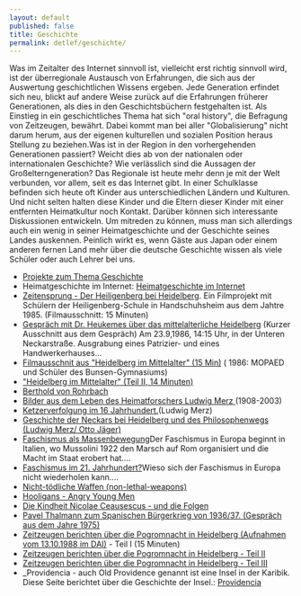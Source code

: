 ```yaml
---
layout: default
published: false
title: Geschichte
permalink: detlef/geschichte/
---
```


Was im Zeitalter des Internet sinnvoll ist, vielleicht erst richtig sinnvoll wird, ist der überregionale Austausch von Erfahrungen, die sich aus der Auswertung geschichtlichen Wissens ergeben. Jede Generation erfindet sich neu, blickt auf andere Weise zurück auf die Erfahrungen früherer Generationen, als dies in den Geschichtsbüchern festgehalten ist. Als Einstieg in ein geschichtliches Thema hat sich "oral history", die Befragung von Zeitzeugen, bewährt. Dabei kommt man bei aller "Globalisierung" nicht darum herum, aus der eigenen kulturellen und sozialen Position heraus Stellung zu beziehen.Was ist in der Region in den vorhergehenden Generationen passiert? Weicht dies ab von der nationalen oder internationalen Geschichte? Wie verlässlich sind die Aussagen der Großelterngeneration? 
Das Regionale ist heute mehr denn je mit der Welt verbunden, vor allem, seit es das Internet gibt. In einer Schulklasse befinden sich heute oft Kinder aus unterschiedlichen Ländern und Kulturen. Und nicht selten halten diese Kinder und die Eltern dieser Kinder mit einer entfernten Heimatkultur noch Kontakt. Darüber können sich interessante Diskussionen entwickeln. Um mitreden zu können, muss man sich allerdings auch ein wenig in seiner Heimatgeschichte und der Geschichte seines Landes auskennen. Peinlich wirkt es, wenn Gäste aus Japan oder einem anderen fernen Land mehr über die deutsche Geschichte wissen als viele Schüler oder auch Lehrer bei uns.

* [Projekte zum Thema Geschichte](http://www.zeiler.me/detlef/projekte)
* Heimatgeschichte im Internet: [Heimatgeschichte im Internet](http://www.stuttgart.de/item/show/147730)
* [Zeitensprung - Der Heiligenberg bei Heidelberg](http://www.youtube.com/watch?v=1yT9xh0X450). Ein Filmprojekt mit Schülern der Heiligenberg-Schule in Handschuhsheim aus dem Jahtre 1985\. (Filmausschnitt: 15 Minuten)
* [Gespräch mit Dr. Heukemes über das mittelalterliche Heidelberg](http://www.youtube.com/watch?v=UN82c3tZvfk)  (Kurzer Ausschnitt aus dem Gespräch)
Am 23.9,1986, 14:15 Uhr,  in der Unteren Neckarstraße. Ausgrabung eines Patrizier- und eines Handwerkerhauses...
* [Filmausschnit aus "Heidelberg im Mittelalter" (15 Min)](http://www.youtube.com/watch?v=zMfJp-G_YVA) ( 1986: MOPAED und Schüler des Bunsen-Gymnasiums)
* ["Heidelberg im Mittelalter" (Teil II, 14 Minuten)](http://www.youtube.com/watch?v=5SJoxRygGSw)
* [Berthold von Rohrbach](http://www.zeiler.me/detlef/geschichte/berthold-von-rohrbach)
* [Bilder aus dem Leben des Heimatforschers Ludwig Merz](http://www.youtube.com/watch?v=07lWbnem_aw)[ ](http://youtu.be/nrB9gc_okBI)(1908-2003)
* [Ketzerverfolgung im 16 Jahrhundert.](https://docs.google.com/viewer?a=v&pid=sites&srcid=ZGVmYXVsdGRvbWFpbnx6ZWlsZXJpdG1lZGllbnxneDoyYzBkN2M5Zjg3NjMwMGY)(Ludwig Merz)
* [Geschichte der Neckars bei Heidelberg und des Philosophenwegs (Ludwig Merz/ Otto Jäger)](http://www.youtube.com/watch?v=Qs9kj1IMMOc&feature=youtu.be)
* [Faschismus als Massenbewegung](http://www.zeiler.me/detlef/geschichte/faschismus-als-massenbewegung)Der Faschismus in Europa beginnt in Italien, wo Mussolini 1922 den Marsch auf Rom organisiert und die Macht im Staat erobert hat....
* [Faschismus im 21\. Jahrhundert?](http://www.zeiler.me/detlef/geschichte/faschismus-als-massenbewegung-2)Wieso sich der Faschismus in Europa nicht wiederholen kann....
* [Nicht-tödliche Waffen (non-lethal-weapons)](http://www.zeiler.me/detlef/geschichte/nicht-tdliche-waffen)
* [Hooligans - Angry Young Men](http://www.zeiler.me/detlef/geschichte/hooligans---angry-young-men)
* [Die Kindheit Nicolae Ceausescus - und die Folgen](http://www.zeiler.me/detlef/geschichte/ceausescu)
* [Pavel Thalmann zum Spanischen Bürgerkrieg von 1936/37. (Gespräch aus dem Jahre 1975)](http://www.zeiler.me/detlef/geschichte/thalmann)
* [Zeitzeugen berichten über die Pogromnacht in Heidelberg (Aufnahmen vom 13.10.1988 im DAI)](http://www.youtube.com/watch?v=q5pw906t71A) - Teil I (15 Minuten)
* [Zeitzeugen berichten über die Pogromnacht in Heidelberg - Teil II](http://www.youtube.com/watch?v=p33LP8lZE-g)
* [Zeitzeugen berichten über die Pogromnacht in Heidelberg - Teil III](http://www.youtube.com/watch?v=Q_SyJwmNjTU)
* _Providencia - auch Old Providence genannt ist eine Insel in der Karibik. Diese Seite berichtet über die Geschichte der Insel.: [Providencia](http://www.zeiler.me/detlef/projekte/old-providence-die-insel-providencia)